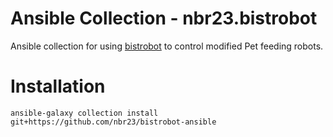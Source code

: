 # Ansible Collection - nbr23.bistrobot

Ansible collection for using [bistrobot](https://github.com/nbr23/bistrobot) to
control modified Pet feeding robots.

# Installation

`ansible-galaxy collection install git+https://github.com/nbr23/bistrobot-ansible`
